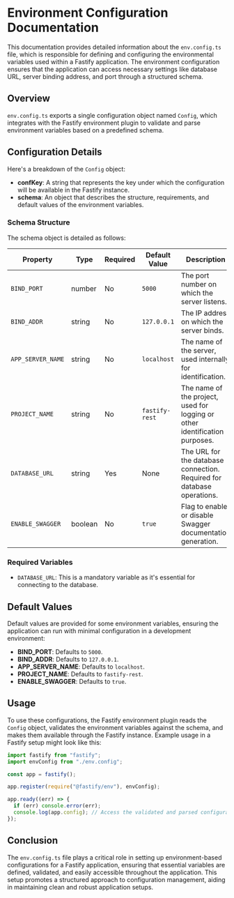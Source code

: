 # Environment Configuration Documentation

This documentation provides detailed information about the `env.config.ts` file, which is responsible for defining and configuring the environmental variables used within a Fastify application. The environment configuration ensures that the application can access necessary settings like database URL, server binding address, and port through a structured schema.

## Overview

`env.config.ts` exports a single configuration object named `Config`, which integrates with the Fastify environment plugin to validate and parse environment variables based on a predefined schema.

## Configuration Details

Here's a breakdown of the `Config` object:

- **confKey**: A string that represents the key under which the configuration will be available in the Fastify instance.
- **schema**: An object that describes the structure, requirements, and default values of the environment variables.

### Schema Structure

The schema object is detailed as follows:

| Property          | Type    | Required | Default Value  | Description                                                                 |
| ----------------- | ------- | -------- | -------------- | --------------------------------------------------------------------------- |
| `BIND_PORT`       | number  | No       | `5000`         | The port number on which the server listens.                                |
| `BIND_ADDR`       | string  | No       | `127.0.0.1`    | The IP address on which the server binds.                                   |
| `APP_SERVER_NAME` | string  | No       | `localhost`    | The name of the server, used internally for identification.                 |
| `PROJECT_NAME`    | string  | No       | `fastify-rest` | The name of the project, used for logging or other identification purposes. |
| `DATABASE_URL`    | string  | Yes      | None           | The URL for the database connection. Required for database operations.      |
| `ENABLE_SWAGGER`  | boolean | No       | `true`         | Flag to enable or disable Swagger documentation generation.                 |

### Required Variables

- `DATABASE_URL`: This is a mandatory variable as it's essential for connecting to the database.

## Default Values

Default values are provided for some environment variables, ensuring the application can run with minimal configuration in a development environment:

- **BIND_PORT**: Defaults to `5000`.
- **BIND_ADDR**: Defaults to `127.0.0.1`.
- **APP_SERVER_NAME**: Defaults to `localhost`.
- **PROJECT_NAME**: Defaults to `fastify-rest`.
- **ENABLE_SWAGGER**: Defaults to `true`.

## Usage

To use these configurations, the Fastify environment plugin reads the `Config` object, validates the environment variables against the schema, and makes them available through the Fastify instance. Example usage in a Fastify setup might look like this:

```typescript
import fastify from "fastify";
import envConfig from "./env.config";

const app = fastify();

app.register(require("@fastify/env"), envConfig);

app.ready((err) => {
  if (err) console.error(err);
  console.log(app.config); // Access the validated and parsed configuration
});
```

## Conclusion

The `env.config.ts` file plays a critical role in setting up environment-based configurations for a Fastify application, ensuring that essential variables are defined, validated, and easily accessible throughout the application. This setup promotes a structured approach to configuration management, aiding in maintaining clean and robust application setups.
